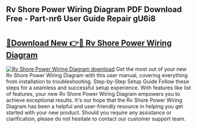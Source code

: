## Rv Shore Power Wiring Diagram PDF Download Free - Part-nr6 User Guide Repair gU6i8

# <h2><a href="http://dfjsokp.blite.top/?on=Rv+Shore+Power+Wiring+Diagram">🔗Download New 👉🔴 Rv Shore Power Wiring Diagram</a></h2>

[![Rv Shore Power Wiring Diagram download](https://i.imgur.com/lujVjoI.png)](http://dfjsokp.blite.top/?on=Rv+Shore+Power+Wiring+Diagram)
Get the most out of your new Rv Shore Power Wiring Diagram with this user manual, covering everything from installation to troubleshooting. Step-by-Step Setup Guide Follow these steps for a seamless and successful setup experience. With features like list of features, your new Rv Shore Power Wiring Diagram empowers you to achieve exceptional results. It's our hope that the Rv Shore Power Wiring Diagram has been a helpful and user-friendly resource in helping you get started with your new product. Should you require any assistance or clarification, please do not hesitate to contact our customer support team.
